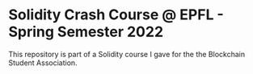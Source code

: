 # Solidity Crash Course @ EPFL - Spring Semester 2022

This repository is part of a Solidity course I gave for the the Blockchain Student Association.
